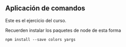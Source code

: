 ## Aplicación de comandos

Este es el ejercicio del curso.

Recuerden instalar los paquetes de node de esta forma

```
npm install --save colors yargs
```
